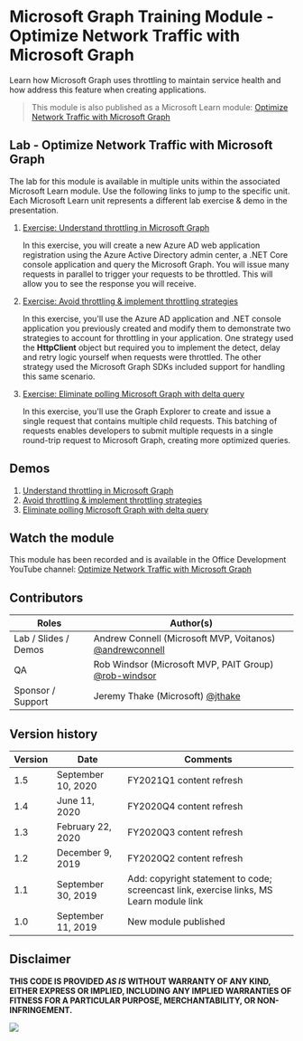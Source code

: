 # Microsoft Graph Training Module - Optimize Network Traffic with Microsoft Graph

Learn how Microsoft Graph uses throttling to maintain service health and how address this feature when creating applications.

> This module is also published as a Microsoft Learn module: [Optimize Network Traffic with Microsoft Graph](https://docs.microsoft.com/learn/modules/optimize-network-traffic/)

## Lab - Optimize Network Traffic with Microsoft Graph

The lab for this module is available in multiple units within the associated Microsoft Learn module. Use the following links to jump to the specific unit. Each Microsoft Learn unit represents a different lab exercise & demo in the presentation.

1. [Exercise: Understand throttling in Microsoft Graph](https://docs.microsoft.com/learn/modules/optimize-network-traffic/3-exercise-understand-throttling-microsoft-graph)

   In this exercise, you will create a new Azure AD web application registration using the Azure Active Directory admin center, a .NET Core console application and query the Microsoft Graph. You will issue many requests in parallel to trigger your requests to be throttled. This will allow you to see the response you will receive.

1. [Exercise: Avoid throttling & implement throttling strategies](https://docs.microsoft.com/learn/modules/optimize-network-traffic/5-exercise-avoid-throttling-implement-throttling-strategies)

   In this exercise, you'll use the Azure AD application and .NET console application you previously created and modify them to demonstrate two strategies to account for throttling in your application. One strategy used the **HttpClient** object but required you to implement the detect, delay and retry logic yourself when requests were throttled. The other strategy used the Microsoft Graph SDKs included support for handling this same scenario.

1. [Exercise: Eliminate polling Microsoft Graph with delta query](https://docs.microsoft.com/learn/modules/optimize-network-traffic/7-exercise-eliminate-polling-microsoft-graph-delta-query)

   In this exercise, you'll use the Graph Explorer to create and issue a single request that contains multiple child requests. This batching of requests enables developers to submit multiple requests in a single round-trip request to Microsoft Graph, creating more optimized queries.

## Demos

1. [Understand throttling in Microsoft Graph](./demos/01-understand-throttling)
1. [Avoid throttling & implement throttling strategies](./demos/02-avoid-throttline-implement-strategies)
1. [Eliminate polling Microsoft Graph with delta query](./demos/03-eliminate-polling)

## Watch the module

This module has been recorded and is available in the Office Development YouTube channel: [Optimize Network Traffic with Microsoft Graph](https://youtu.be/cVIGICXp9Ws)

## Contributors

| Roles                | Author(s)                                                                             |
| -------------------- | ------------------------------------------------------------------------------------- |
| Lab / Slides / Demos | Andrew Connell (Microsoft MVP, Voitanos) [@andrewconnell](//github.com/andrewconnell) |
| QA                   | Rob Windsor (Microsoft MVP, PAIT Group) [@rob-windsor](//github.com/rob-windsor)      |
| Sponsor / Support    | Jeremy Thake (Microsoft) [@jthake](//github.com/jthake)                               |

## Version history

| Version | Date               | Comments                                                                                |
| ------- | ------------------ | --------------------------------------------------------------------------------------- |
| 1.5     | September 10, 2020 | FY2021Q1 content refresh                                                                |
| 1.4     | June 11, 2020      | FY2020Q4 content refresh                                                                |
| 1.3     | February 22, 2020  | FY2020Q3 content refresh                                                                |
| 1.2     | December 9, 2019   | FY2020Q2 content refresh                                                                |
| 1.1     | September 30, 2019 | Add: copyright statement to code; screencast link, exercise links, MS Learn module link |
| 1.0     | September 11, 2019 | New module published                                                                    |

## Disclaimer

**THIS CODE IS PROVIDED _AS IS_ WITHOUT WARRANTY OF ANY KIND, EITHER EXPRESS OR IMPLIED, INCLUDING ANY IMPLIED WARRANTIES OF FITNESS FOR A PARTICULAR PURPOSE, MERCHANTABILITY, OR NON-INFRINGEMENT.**

<img src="https://telemetry.sharepointpnp.com/msgraph-training-optimize-network-traffic" />
